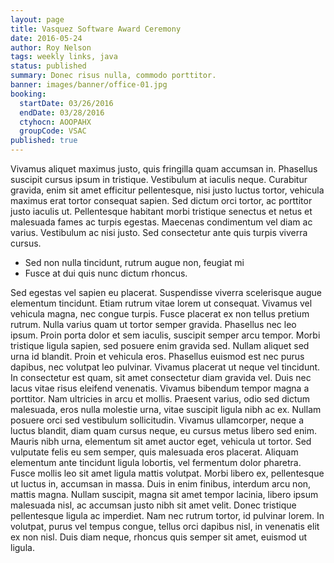 ```yaml
---
layout: page
title: Vasquez Software Award Ceremony
date: 2016-05-24
author: Roy Nelson
tags: weekly links, java
status: published
summary: Donec risus nulla, commodo porttitor.
banner: images/banner/office-01.jpg
booking:
  startDate: 03/26/2016
  endDate: 03/28/2016
  ctyhocn: AOOPAHX
  groupCode: VSAC
published: true
---
```

Vivamus aliquet maximus justo, quis fringilla quam accumsan in. Phasellus suscipit cursus ipsum in tristique. Vestibulum at iaculis neque. Curabitur gravida, enim sit amet efficitur pellentesque, nisi justo luctus tortor, vehicula maximus erat tortor consequat sapien. Sed dictum orci tortor, ac porttitor justo iaculis ut. Pellentesque habitant morbi tristique senectus et netus et malesuada fames ac turpis egestas. Maecenas condimentum vel diam ac varius. Vestibulum ac nisi justo. Sed consectetur ante quis turpis viverra cursus.

* Sed non nulla tincidunt, rutrum augue non, feugiat mi
* Fusce at dui quis nunc dictum rhoncus.

Sed egestas vel sapien eu placerat. Suspendisse viverra scelerisque augue elementum tincidunt. Etiam rutrum vitae lorem ut consequat. Vivamus vel vehicula magna, nec congue turpis. Fusce placerat ex non tellus pretium rutrum. Nulla varius quam ut tortor semper gravida. Phasellus nec leo ipsum. Proin porta dolor et sem iaculis, suscipit semper arcu tempor. Morbi tristique ligula sapien, sed posuere enim gravida sed. Nullam aliquet sed urna id blandit. Proin et vehicula eros. Phasellus euismod est nec purus dapibus, nec volutpat leo pulvinar. Vivamus placerat ut neque vel tincidunt. In consectetur est quam, sit amet consectetur diam gravida vel. Duis nec lacus vitae risus eleifend venenatis. Vivamus bibendum tempor magna a porttitor.
Nam ultricies in arcu et mollis. Praesent varius, odio sed dictum malesuada, eros nulla molestie urna, vitae suscipit ligula nibh ac ex. Nullam posuere orci sed vestibulum sollicitudin. Vivamus ullamcorper, neque a luctus blandit, diam quam cursus neque, eu cursus metus libero sed enim. Mauris nibh urna, elementum sit amet auctor eget, vehicula ut tortor. Sed vulputate felis eu sem semper, quis malesuada eros placerat. Aliquam elementum ante tincidunt ligula lobortis, vel fermentum dolor pharetra. Fusce mollis leo sit amet ligula mattis volutpat. Morbi libero ex, pellentesque ut luctus in, accumsan in massa. Duis in enim finibus, interdum arcu non, mattis magna. Nullam suscipit, magna sit amet tempor lacinia, libero ipsum malesuada nisl, ac accumsan justo nibh sit amet velit. Donec tristique pellentesque ligula ac imperdiet. Nam nec rutrum tortor, id pulvinar lorem. In volutpat, purus vel tempus congue, tellus orci dapibus nisl, in venenatis elit ex non nisl. Duis diam neque, rhoncus quis semper sit amet, euismod ut ligula.
